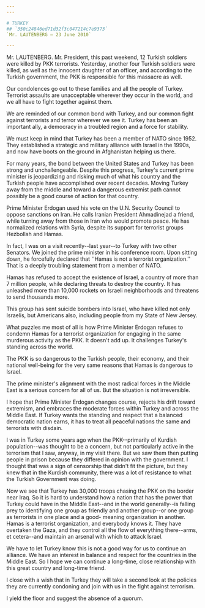 ```yaml
---
---

# TURKEY
## `350c24846ed71d32f3c047214c7e9373`
`Mr. LAUTENBERG — 23 June 2010`

---
```



Mr. LAUTENBERG. Mr. President, this past weekend, 12 Turkish soldiers 
were killed by PKK terrorists. Yesterday, another four Turkish soldiers 
were killed, as well as the innocent daughter of an officer, and 
according to the Turkish government, the PKK is responsible for this 
massacre as well.

Our condolences go out to these families and all the people of 
Turkey. Terrorist assaults are unacceptable wherever they occur in the 
world, and we all have to fight together against them.

We are reminded of our common bond with Turkey, and our common fight 
against terrorists and terror wherever we see it. Turkey has been an 
important ally, a democracy in a troubled region and a force for 
stability.

We must keep in mind that Turkey has been a member of NATO since 
1952. They established a strategic and military alliance with Israel in 
the 1990s, and now have boots on the ground in Afghanistan helping us 
there.

For many years, the bond between the United States and Turkey has 
been strong and unchallengeable. Despite this progress, Turkey's 
current prime minister is jeopardizing and risking much of what his 
country and the Turkish people have accomplished over recent decades. 
Moving Turkey away from the middle and toward a dangerous extremist 
path cannot possibly be a good course of action for that country.

Prime Minister Erdogan used his vote on the U.N. Security Council to 
oppose sanctions on Iran. He calls Iranian President Ahmadinejad a 
friend, while turning away from those in Iran who would promote peace. 
He has normalized relations with Syria, despite its support for 
terrorist groups Hezbollah and Hamas.

In fact, I was on a visit recently--last year--to Turkey with two 
other Senators. We joined the prime minister in his conference room. 
Upon sitting down, he forcefully declared that ''Hamas is not a 
terrorist organization.'' That is a deeply troubling statement from a 
member of NATO.

Hamas has refused to accept the existence of Israel, a country of 
more than 7 million people, while declaring threats to destroy the 
country. It has unleashed more than 10,000 rockets on Israeli 
neighborhoods and threatens to send thousands more.

This group has sent suicide bombers into Israel, who have killed not 
only Israelis, but Americans also, including people from my State of 
New Jersey.

What puzzles me most of all is how Prime Minister Erdogan refuses to 
condemn Hamas for a terrorist organization for engaging in the same 
murderous activity as the PKK. It doesn't add up. It challenges 
Turkey's standing across the world.

The PKK is so dangerous to the Turkish people, their economy, and 
their national well-being for the very same reasons that Hamas is 
dangerous to Israel.

The prime minister's alignment with the most radical forces in the 
Middle East is a serious concern for all of us. But the situation is 
not irreversible.

I hope that Prime Minister Erdogan changes course, rejects his drift 
toward extremism, and embraces the moderate forces within Turkey and 
across the Middle East. If Turkey wants the standing and respect that a 
balanced democratic nation earns, it has to treat all peaceful nations 
the same and terrorists with disdain.

I was in Turkey some years ago when the PKK--primarily of Kurdish 
population--was thought to be a concern, but not particularly active in 
the terrorism that I saw, anyway, in my visit there. But we saw them 
then putting people in prison because they differed in opinion with the 
government. I thought that was a sign of censorship that didn't fit the 
picture, but they knew that in the Kurdish community, there was a lot 
of resistance to what the Turkish Government was doing.

Now we see that Turkey has 30,000 troops chasing the PKK on the 
border near Iraq. So it is hard to understand how a nation that has the 
power that Turkey could have in the Middle East--and in the world 
generally--is falling prey to identifying one group as friendly and 
another group--or one group as terrorists in one place and a good-
meaning organization in another. Hamas is a terrorist organization, and 
everybody knows it. They have overtaken the Gaza, and they control all 
the flow of everything there--arms, et cetera--and maintain an arsenal 
with which to attack Israel.

We have to let Turkey know this is not a good way for us to continue 
an alliance. We have an interest in balance and respect for the 
countries in the Middle East. So I hope we can continue a long-time, 
close relationship with this great country and long-time friend.

I close with a wish that in Turkey they will take a second look at 
the policies they are currently condoning and join with us in the fight 
against terrorism.

I yield the floor and suggest the absence of a quorum.